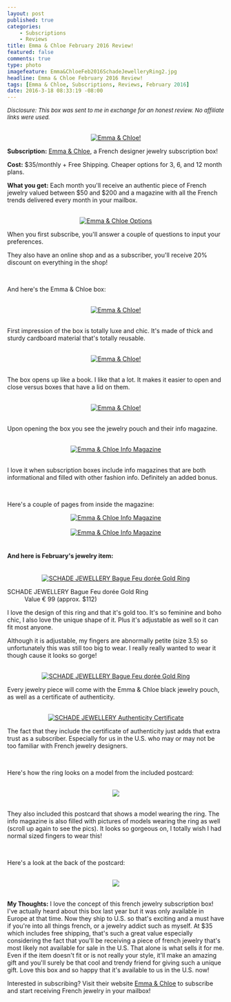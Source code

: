 ```yaml
---
layout: post
published: true
categories: 
    - Subscriptions
    - Reviews
title: Emma & Chloe February 2016 Review!
featured: false
comments: true
type: photo
imagefeature: Emma&ChloeFeb2016SchadeJewelleryRing2.jpg
headline: Emma & Chloe February 2016 Review!
tags: [Emma & Chloe, Subscriptions, Reviews, February 2016]
date: 2016-3-18 08:33:19 -08:00
---
```


<i><font size="2">Disclosure: This box was sent to me in exchange for an honest review. No affiliate links were used.</font></i>

<br>

<center><a href="http://www.emma-chloe.com/us/" target="_blank">
<img src="/images/Emma&ChloeFeb2016Package.jpg" border="0" style="border:none;max-width:100%;" alt="Emma & Chloe!" />
</a></center>
<p><b>Subscription:</b> <a href="http://www.emma-chloe.com/us/" target="_blank">Emma & Chloe</a>, a French designer jewelry subscription box!</p>
<p><b>Cost:</b> $35/monthly + Free Shipping. Cheaper options for 3, 6, and 12 month plans.</p>
<p><b>What you get:</b> Each month you'll receive an authentic piece of French jewelry valued between $50 and $200 and a magazine with all the French trends delivered every month in your mailbox.</p>

<br>

<center><a href="http://www.emma-chloe.com/us/" target="_blank">
<img src="/images/Emma&ChloeFeb2016SubscribeOptions.png" border="0" style="border:none;max-width:100%;" alt="Emma & Chloe Options" />
</a></center>

<p>When you first subscribe, you'll answer a couple of questions to input your preferences.</p>

<p>They also have an online shop and as a subscriber, you'll receive 20% discount on everything in the shop!</p>

<br>

<p>And here's the Emma & Chloe box:</p>

<br>

<center><a href="http://www.emma-chloe.com/us/" target="_blank">
<img src="/images/Emma&ChloeFeb2016Box.jpg" border="0" style="border:none;max-width:100%;" alt="Emma & Chloe!" />
</a></center>

<br>

<p>First impression of the box is totally luxe and chic. It's made of thick and sturdy cardboard material that's totally reusable.</p>  

<br>

<center><a href="http://www.emma-chloe.com/us/" target="_blank">
<img src="/images/Emma&ChloeFeb2016Box2.jpg" border="0" style="border:none;max-width:100%;" alt="Emma & Chloe!" />
</a></center>

<br>

<p>The box opens up like a book. I like that a lot. It makes it easier to open and close versus boxes that have a lid on them.</p>

<br>

<center><a href="http://www.emma-chloe.com/us/" target="_blank">
<img src="/images/Emma&ChloeFeb2016OpenBox.jpg" border="0" style="border:none;max-width:100%;" alt="Emma & Chloe!" />
</a></center>

<br>

<p>Upon opening the box you see the jewelry pouch and their info magazine.</p>

<br>

<center><a href="http://www.emma-chloe.com/us/" target="_blank">
<img src="/images/Emma&ChloeFeb2016Info.jpg" border="0" style="border:none;max-width:100%;" alt="Emma & Chloe Info Magazine" />
</a></center>

<br>

<p>I love it when subscription boxes include info magazines that are both informational and filled with other fashion info. Definitely an added bonus.</p>

<br>

<p>Here's a couple of pages from inside the magazine:</p>

<center><a href="http://www.emma-chloe.com/us/" target="_blank">
<img src="/images/Emma&ChloeFeb2016Info2.jpg" border="0" style="border:none;max-width:100%;" alt="Emma & Chloe Info Magazine" />
</a></center>

<br>

<center><a href="http://www.emma-chloe.com/us/" target="_blank">
<img src="/images/Emma&ChloeFeb2016Info3.jpg" border="0" style="border:none;max-width:100%;" alt="Emma & Chloe Info Magazine" />
</a></center>

<br>

<H4>And here is February's jewelry item:</H4>

<br>

<center><a href="http://www.emma-chloe.com/us/" target="_blank">
<img src="/images/Emma&ChloeFeb2016SchadeJewelleryRing2.jpg" border="0" style="border:none;max-width:100%;" alt="SCHADE JEWELLERY Bague Feu dorée Gold Ring" />
</a></center>

<DL>
<DT>SCHADE JEWELLERY Bague Feu dorée Gold Ring</DT>
<DD>Value € 99 (approx. $112)</DD>
</DL>

<p>I love the design of this ring and that it's gold too. It's so feminine and boho chic, I also love the unique shape of it. Plus it's adjustable as well so it can fit most anyone.</p>

<p>Although it is adjustable, my fingers are abnormally petite (size 3.5) so unfortunately this was still too big to wear. I really really wanted to wear it though cause it looks so gorge!</p>

<br>

<center><a href="http://www.emma-chloe.com/us/" target="_blank">
<img src="/images/Emma&ChloeFeb2016SchadeJewelleryRing.jpg" border="0" style="border:none;max-width:100%;" alt="SCHADE JEWELLERY Bague Feu dorée Gold Ring" />
</a></center>

<p>Every jewelry piece will come with the Emma & Chloe black jewelry pouch, as well as a certificate of authenticity.</p>

<br>

<center><a href="http://www.emma-chloe.com/us/" target="_blank">
<img src="/images/Emma&ChloeFeb2016Certificate.jpg" border="0" style="border:none;max-width:100%;" alt="SCHADE JEWELLERY Authenticity Certificate" />
</a></center>

<p>The fact that they include the certificate of authenticity just adds that extra trust as a subscriber. Especially for us in the U.S. who may or may not be too familiar with French jewelry designers.</p>

<br>

<p>Here's how the ring looks on a model from the included postcard:</p>

<br>

<center><a href="http://www.emma-chloe.com/us/" target="_blank">
<img src="/images/Emma&ChloeFeb2016Postcard.jpg" border="0" style="border:none;max-width:100%;" />
</a></center>

<br>

<p>They also included this postcard that shows a model wearing the ring. The info magazine is also filled with pictures of models wearing the ring as well (scroll up again to see the pics). It looks so gorgeous on, I totally wish I had normal sized fingers to wear this!</p>

<br>

<p>Here's a look at the back of the postcard:</p>

<br>

<center><a href="http://www.emma-chloe.com/us/" target="_blank">
<img src="/images/Emma&ChloeFeb2016Postcard2.jpg" border="0" style="border:none;max-width:100%;" />
</a></center>

<br>

<p><i class="icon-exclamation-sign"></i><b> My Thoughts:</b> I love the concept of this french jewelry subscription box! I've actually heard about this box last year but it was only available in Europe at that time. Now they ship to U.S. so that's exciting and a must have if you're into all things french, or a jewelry addict such as myself. At $35 which includes free shipping, that's such a great value especially considering the fact that you'll be receiving a piece of french jewelry that's most likely not available for sale in the U.S. That alone is what sells it for me. Even if the item doesn't fit or is not really your style, it'll make an amazing gift and you'll surely be that cool and trendy friend for giving such a unique gift. Love this box and so happy that it's available to us in the U.S. now!</p>

<p>Interested in subscribing? Visit their website <a href="http://www.emma-chloe.com/us/" target="_blank">Emma & Chloe</a> to subscribe and start receiving French jewelry in your mailbox!</p> 
